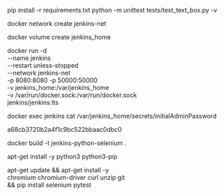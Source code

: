 pip install -r requirements.txt
python -m unittest tests/test_text_box.py -v


docker network create jenkins-net

docker volume create jenkins_home

docker run -d \
  --name jenkins \
  --restart unless-stopped \
  --network jenkins-net \
  -p 8080:8080 -p 50000:50000 \
  -v jenkins_home:/var/jenkins_home \
  -v /var/run/docker.sock:/var/run/docker.sock \
  jenkins/jenkins:lts

  docker exec jenkins cat /var/jenkins_home/secrets/initialAdminPassword

  a68cb3720b2a4f1c9bc522bbaac0dbc0

  docker build -t jenkins-python-selenium .


apt-get install -y python3 python3-pip

apt-get update && apt-get install -y \
    chromium chromium-driver curl unzip git \
    && pip install selenium pytest